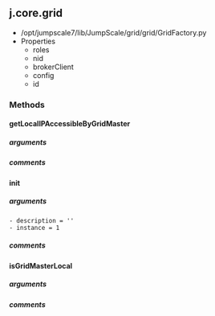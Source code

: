## j.core.grid

- /opt/jumpscale7/lib/JumpScale/grid/grid/GridFactory.py
- Properties
    - roles
    - nid
    - brokerClient
    - config
    - id

### Methods

#### getLocalIPAccessibleByGridMaster 
##### arguments

##### comments

#### init 
##### arguments

    - description = ''
    - instance = 1

##### comments

#### isGridMasterLocal 
##### arguments

##### comments

